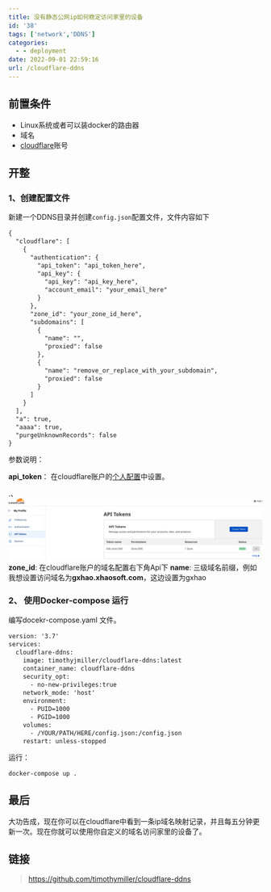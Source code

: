 ```yaml
---
title: 没有静态公网ip如何稳定访问家里的设备
id: '38'
tags: ['network','DDNS']
categories:
  - - deployment
date: 2022-09-01 22:59:16
url: /cloudflare-ddns
---
```


## 前置条件
- Linux系统或者可以装docker的路由器
- 域名
- [cloudflare](https://www.cloudflare.com/zh-cn/)账号

## 开整

### 1、创建配置文件
新建一个DDNS目录并创建`config.json`配置文件，文件内容如下

```
{
  "cloudflare": [
    {
      "authentication": {
        "api_token": "api_token_here",
        "api_key": {
          "api_key": "api_key_here",
          "account_email": "your_email_here"
        }
      },
      "zone_id": "your_zone_id_here",
      "subdomains": [
        {
          "name": "",
          "proxied": false
        },
        {
          "name": "remove_or_replace_with_your_subdomain",
          "proxied": false
        }
      ]
    }
  ],
  "a": true,
  "aaaa": true,
  "purgeUnknownRecords": false
}

```

参数说明：

**api_token**：
在cloudflare账户的[个人配置](https://dash.cloudflare.com/profile/api-tokens)中设置。

.、![ddns1](./image/ddns1.png)
**zone_id**:
在cloudflare账户的域名配置右下角Api下
**name**:
三级域名前缀，例如我想设置访问域名为**gxhao.xhaosoft.com**，这边设置为gxhao

### 2、 使用Docker-compose 运行
编写docekr-compose.yaml 文件。
```
version: '3.7'
services:
  cloudflare-ddns:
    image: timothyjmiller/cloudflare-ddns:latest
    container_name: cloudflare-ddns
    security_opt:
      - no-new-privileges:true
    network_mode: 'host'
    environment:
      - PUID=1000
      - PGID=1000
    volumes:
      - /YOUR/PATH/HERE/config.json:/config.json
    restart: unless-stopped
```
运行：
```
docker-compose up .
```

## 最后
大功告成，现在你可以在cloudflare中看到一条ip域名映射记录，并且每五分钟更新一次。现在你就可以使用你自定义的域名访问家里的设备了。

## 链接
> https://github.com/timothymiller/cloudflare-ddns